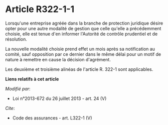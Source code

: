 # Article R322-1-1

Lorsqu'une entreprise agréée dans la branche de protection juridique désire opter pour une autre modalité de gestion que
celle qu'elle a précédemment choisie, elle est tenue d'en informer l'Autorité de contrôle prudentiel et de résolution. 

La nouvelle modalité choisie prend effet un mois après sa notification au comité, sauf opposition par ce dernier dans le même
délai pour un motif de nature à remettre en cause la décision d'agrément. 

Les deuxième et troisième alinéas de l'article R. 322-1 sont applicables.

**Liens relatifs à cet article**

_Modifié par_:

  - Loi n°2013-672 du 26 juillet 2013 - art. 24 (V)

_Cite_:

  - Code des assurances - art. L322-1 (V)
